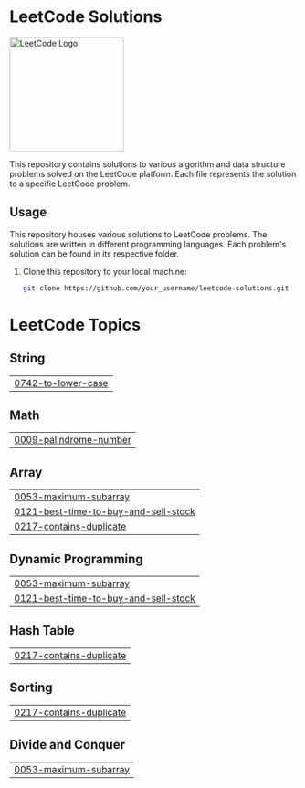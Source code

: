 # LeetCode Solutions

<img src="https://assets.leetcode.com/static_assets/public/images/LeetCode_logo_rvs.png" alt="LeetCode Logo" width="200"/>

This repository contains solutions to various algorithm and data structure problems solved on the LeetCode platform. Each file represents the solution to a specific LeetCode problem.

## Usage

This repository houses various solutions to LeetCode problems. The solutions are written in different programming languages. Each problem's solution can be found in its respective folder.

1. Clone this repository to your local machine:
   ```bash
   git clone https://github.com/your_username/leetcode-solutions.git

<!---LeetCode Topics Start-->
# LeetCode Topics
## String
|  |
| ------- |
| [0742-to-lower-case](https://github.com/latifaltay/LeetCode/tree/master/0742-to-lower-case) |
## Math
|  |
| ------- |
| [0009-palindrome-number](https://github.com/latifaltay/LeetCode/tree/master/0009-palindrome-number) |
## Array
|  |
| ------- |
| [0053-maximum-subarray](https://github.com/latifaltay/LeetCode/tree/master/0053-maximum-subarray) |
| [0121-best-time-to-buy-and-sell-stock](https://github.com/latifaltay/LeetCode/tree/master/0121-best-time-to-buy-and-sell-stock) |
| [0217-contains-duplicate](https://github.com/latifaltay/LeetCode/tree/master/0217-contains-duplicate) |
## Dynamic Programming
|  |
| ------- |
| [0053-maximum-subarray](https://github.com/latifaltay/LeetCode/tree/master/0053-maximum-subarray) |
| [0121-best-time-to-buy-and-sell-stock](https://github.com/latifaltay/LeetCode/tree/master/0121-best-time-to-buy-and-sell-stock) |
## Hash Table
|  |
| ------- |
| [0217-contains-duplicate](https://github.com/latifaltay/LeetCode/tree/master/0217-contains-duplicate) |
## Sorting
|  |
| ------- |
| [0217-contains-duplicate](https://github.com/latifaltay/LeetCode/tree/master/0217-contains-duplicate) |
## Divide and Conquer
|  |
| ------- |
| [0053-maximum-subarray](https://github.com/latifaltay/LeetCode/tree/master/0053-maximum-subarray) |
<!---LeetCode Topics End-->
